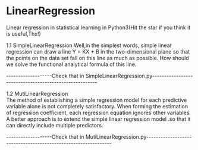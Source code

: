# LinearRegression
Linear regression in statistical learning in Python3(Hit the star if you think it is useful,Thx!)

1.1 SimpleLinearRegression 
    Well,in the simplest words, simple linear regression can draw a line Y = KX + B in the two-dimensional plane so that the points on the data set fall on this line as much  as possible. How should we solve the functional analytical formula of this line.

-------------------Check that in SimpleLinearRegression.py-------------------------------------------------------
    
1.2 MutiLinearRegression  
  The method of establishing a simple regression model for each predictive variable alone is not completely satisfactory. When forming the estimation of regression coefficient, each regression equation ignores other variables. A better approach is to extend the simple linear regression model .so that it can directly include multiple predictors.

-------------------Check that in MutiLinearRegression.py---------------------------------------------------------------
